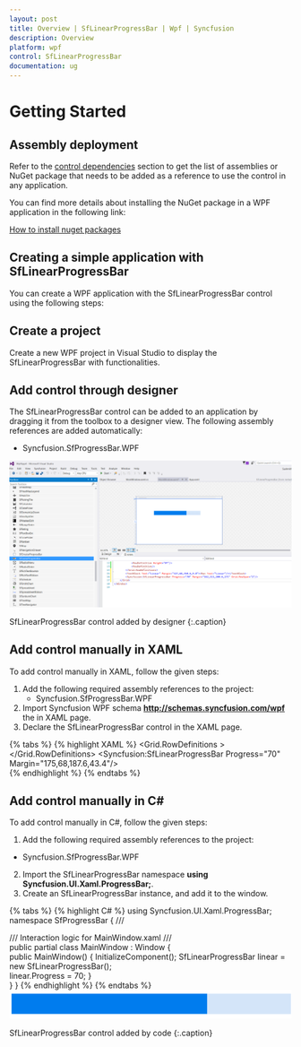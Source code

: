```yaml
---
layout: post
title: Overview | SfLinearProgressBar | Wpf | Syncfusion
description: Overview
platform: wpf
control: SfLinearProgressBar
documentation: ug
---
```


# Getting Started

## Assembly deployment

Refer to the [control dependencies](https://help.syncfusion.com/wpf/control-dependencies#) section to get the list of assemblies or NuGet package that needs to be added as a reference to use the control in any application.

You can find more details about installing the NuGet package in a WPF application in the following link: 

[How to install nuget packages](https://help.syncfusion.com/wpf/nuget-packages)

## Creating a simple application with SfLinearProgressBar

You can create a WPF application with the SfLinearProgressBar control using the following steps:

## Create a project

Create a new WPF project in Visual Studio to display the SfLinearProgressBar with functionalities.

## Add control through designer

The SfLinearProgressBar control can be added to an application by dragging it from the toolbox to a designer view. The following assembly references are added automatically:

* Syncfusion.SfProgressBar.WPF 

![wpf SfLinearProgressBar control added by designer](Getting-Started_images/wpf-SfLinearProgressBar-control-added-by-designer.png)

SfLinearProgressBar control added by designer
{:.caption}

## Add control manually in XAML

To add control manually in XAML, follow the given steps:

1.	Add the following required assembly references to the project:
    * Syncfusion.SfProgressBar.WPF     
2.	Import Syncfusion WPF schema **http://schemas.syncfusion.com/wpf** the in XAML page.
3.	Declare the SfLinearProgressBar control in the XAML page.

{% tabs %}
{% highlight XAML %}
<Window
        xmlns="http://schemas.microsoft.com/winfx/2006/xaml/presentation"
        xmlns:x="http://schemas.microsoft.com/winfx/2006/xaml"
        xmlns:d="http://schemas.microsoft.com/expression/blend/2008"
        xmlns:mc="http://schemas.openxmlformats.org/markup-compatibility/2006"
        xmlns:local="clr-namespace:WpfApp4"
        xmlns:Syncfusion="http://schemas.syncfusion.com/wpf" x:Class="WpfApp4.MainWindow"
        mc:Ignorable="d"
        Title="MainWindow" Height="450" Width="800">
     <Grid>
        <Grid.RowDefinitions  >
            <RowDefinition Height="67*"/>
            <RowDefinition Height="143*"/>
        </Grid.RowDefinitions>
        <TextBlock Text="Linear" Margin="344,38,372.6,83.4"/>
        <Syncfusion:SfLinearProgressBar Progress="70" Margin="175,68,187.6,43.4"/>       
     </Grid>
</Window>
{% endhighlight %}
{% endtabs %}

## Add control manually in C#

To add control manually in C#, follow the given steps:

1.	Add the following required assembly references to the project:
   * Syncfusion.SfProgressBar.WPF
2.	Import the SfLinearProgressBar namespace **using Syncfusion.UI.Xaml.ProgressBar;**.
3.	Create an SfLinearProgressBar instance, and add it to the window.

{% tabs %}
{% highlight C# %}
using Syncfusion.UI.Xaml.ProgressBar;
namespace SfProgressBar
{
    /// <summary>
    /// Interaction logic for MainWindow.xaml
    /// </summary>
    public partial class MainWindow : Window
    {                  
        public MainWindow()
        {
            InitializeComponent();
            SfLinearProgressBar linear = new SfLinearProgressBar();           
            linear.Progress = 70;
        }      
    }
}
{% endhighlight %}
{% endtabs %}
![wpf SfProgressBar control added by code](Getting-Started_images/wpf-SfLinearProgressBar-control-added-manually.png)

SfLinearProgressBar control added by code
{:.caption}